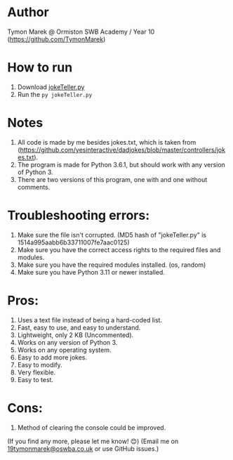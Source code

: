# Author
Tymon Marek @ Ormiston SWB Academy / Year 10 (https://github.com/TymonMarek)

# How to run
1. Download [jokeTeller.py](https://github.com/TymonMarek/JokeTeller/blob/main/jokeTeller.py)
2. Run the `py jokeTeller.py`

# Notes
1. All code is made by me besides jokes.txt, which is taken from (https://github.com/yesinteractive/dadjokes/blob/master/controllers/jokes.txt).
2. The program is made for Python 3.6.1, but should work with any version of Python 3.
3. There are two versions of this program, one with and one without comments.

# Troubleshooting errors:
1. Make sure the file isn't corrupted. (MD5 hash of "jokeTeller.py" is 1514a995aabb6b33711007fe7aac0125)
2. Make sure you have the correct access rights to the required files and modules.
3. Make sure you have the required modules installed. (os, random)
4. Make sure you have Python 3.11 or newer installed.

# Pros:
1. Uses a text file instead of being a hard-coded list.
2. Fast, easy to use, and easy to understand.
3. Lightweight, only 2 KB (Uncommented).
4. Works on any version of Python 3.
5. Works on any operating system.
6. Easy to add more jokes.
7. Easy to modify.
8. Very flexible.
9. Easy to test.

# Cons: 
1. Method of clearing the console could be improved.

(If you find any more, please let me know! 😊) (Email me on 19tymonmarek@oswba.co.uk or use GitHub issues.)
